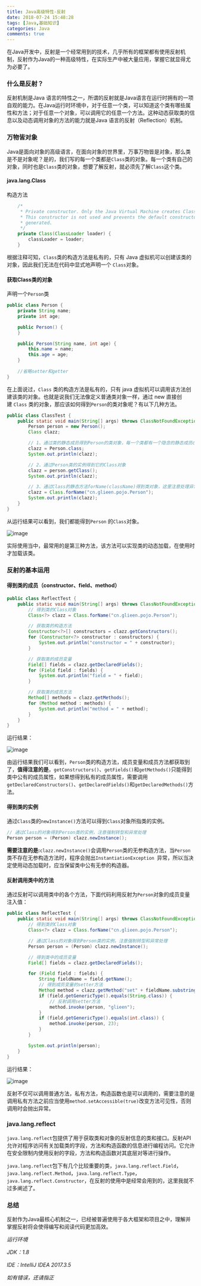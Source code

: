```yaml
---
title: Java高级特性-反射
date: 2018-07-24 15:48:28
tags: [Java,基础知识]
categories: Java
comments: true
---
```


在Java开发中，反射是一个经常用到的技术，几乎所有的框架都有使用反射机制，反射作为Java的一种高级特性，在实际生产中被大量应用，掌握它就显得尤为必要了。

<!-- more -->

### 什么是反射？

反射机制是Java 语言的特性之一，所谓的反射就是Java语言在运行时拥有的一项自观的能力。在Java运行时环境中，对于任意一个类，可以知道这个类有哪些属性和方法；对于任意一个对象，可以调用它的任意一个方法。这种动态获取类的信息以及动态调用对象的方法的能力就是Java 语言的反射（Reflection）机制。 

### 万物皆对象

Java是面向对象的高级语言，在面向对象的世界里，万事万物皆是对象，那么类是不是对象呢？是的，我们写的每一个类都是`Class`类的对象。每一个类有自己的对象，同时也是`Class`类的对象，想要了解反射，就必须先了解`Class`这个类。

#### java.lang.Class

构造方法

```java
	/*
     * Private constructor. Only the Java Virtual Machine creates Class objects.
     * This constructor is not used and prevents the default constructor being
     * generated.
     */
    private Class(ClassLoader loader) {
        classLoader = loader;
    }
```

根据注释可知，`Class`类的构造方法是私有的，只有 Java 虚拟机可以创建该类的对象，因此我们无法在代码中显式地声明一个 `Class`对象。

#### 获取Class类的对象

声明一个`Person`类

```java
public class Person {
    private String name;
    private int age;

    public Person() {
    }

    public Person(String name, int age) {
        this.name = name;
        this.age = age;
    }
    
    //省略setter和getter
}
```

在上面说过，`Class` 类的构造方法是私有的，只有 java 虚拟机可以调用该方法创建该类的对象。也就是说我们无法像定义普通类对象一样，通过 new 直接创建 `Class` 类的对象，那应该如何得到`Person`的类对象呢？有以下几种方法。

```java
public class ClassTest {
    public static void main(String[] args) throws ClassNotFoundException {
        Person person = new Person();
        Class clazz;

        // 1、通过类的静态成员得到Person的类对象，每一个类都有一个隐含的静态成员class
        clazz = Person.class;
        System.out.println(clazz);

        // 2、通过Person类的实例得到它的Class对象
        clazz = person.getClass();
        System.out.println(clazz);

        // 3、通过Class的静态方法forName(className)得到类对象，这里注意处理异常
        clazz = Class.forName("cn.glieen.pojo.Person");
        System.out.println(clazz);
    }
}
```

从运行结果可以看到，我们都能得到`Person` 的`Class`对象。

![image](https://ws1.sinaimg.cn/large/005tkHc2gy1fzf5p44tt7j30dn02wjrb.jpg)

实际使用当中，最常用的是第三种方法，该方法可以实现类的动态加载，在使用时才加载该类。



### 反射的基本运用

#### 得到类的成员（constructor、field、method）

```java
public class ReflectTest {
    public static void main(String[] args) throws ClassNotFoundException {
        // 得到类的Class对象
        Class<?> clazz = Class.forName("cn.glieen.pojo.Person");

        // 获取类的构造方法
        Constructor<?>[] constructors = clazz.getConstructors();
        for (Constructor<?> constructor : constructors) {
            System.out.println("constructor = " + constructor);
        }

        // 获取类的成员变量
        Field[] fields = clazz.getDeclaredFields();
        for (Field field : fields) {
            System.out.println("field = " + field);
        }

        // 获取类的成员方法
        Method[] methods = clazz.getMethods();
        for (Method method : methods) {
            System.out.println("method = " + method);
        }
    }
}
```

运行结果：

![image](https://ws2.sinaimg.cn/large/005tkHc2gy1fzf5p49bsej30rv0bnt9o.jpg)

由运行结果我们可以看到，`Person`类的构造方法，成员变量和成员方法都获取到了，**值得注意的是**，`getConstructors()`、`getFields()`和`getMethods()`只能得到类中公有的成员属性，如果想得到私有的成员属性，需要调用`getDeclaredConstructors()`、`getDeclaredFields()`和`getDeclaredMethods()`方法。

#### 得到类的实例

通过`Class`类的`newInstance()`方法可以得到`Class`对象所指类的实例。

```java
// 通过Class的对象得到Person类的实例，注意强制转型和异常处理
Person person = (Person) clazz.newInstance();
```

**需要注意的是:**`clazz.newInstance()`会调用`Person`类的无参构造方法，当`Person`类不存在无参构造方法时，程序会抛出`InstantiationException `异常，所以当决定使用动态加载时，应当保留类中公有无参的构造器。

#### 反射调用类中的方法

通过反射可以调用类中的各个方法，下面代码利用反射为`Person`对象的成员变量注入值：

```java
public class ReflectTest {
    public static void main(String[] args) throws ClassNotFoundException, IllegalAccessException, InstantiationException, NoSuchMethodException, InvocationTargetException {
        // 得到类的Class对象
        Class<?> clazz = Class.forName("cn.glieen.pojo.Person");

        // 通过Class的对象得到Person类的实例，注意强制转型和异常处理
        Person person = (Person) clazz.newInstance();

        // 得到类中的成员变量
        Field[] fields = clazz.getDeclaredFields();

        for (Field field : fields) {
            String fieldName = field.getName();
            // 得到成员变量的setter方法
            Method method = clazz.getMethod("set" + fieldName.substring(0, 1).toUpperCase() + fieldName.substring(1), field.getType());
            if (field.getGenericType().equals(String.class)) {
                // 反射调用setter方法
                method.invoke(person, "glieen");
            }
            if (field.getGenericType().equals(int.class)) {
                method.invoke(person, 23);
            }
        }

        System.out.println(person);
    }
}
```

运行结果：

![image](https://ws2.sinaimg.cn/large/005tkHc2gy1fzf5p4i6xrj30f801va9x.jpg)

反射不仅可以调用普通方法，私有方法，构造函数也是可以调用的，需要注意的是调用私有方法之前应当使用`method.setAccessible(true)`改变方法可见性，否则调用时会抛出异常。

### java.lang.reflect

`java.lang.reflect`包提供了用于获取类和对象的反射信息的类和接口。反射API允许对程序访问有关加载类的字段，方法和构造函数的信息进行编程访问。它允许在安全限制内使用反射的字段，方法和构造函数对其底层对等进行操作。 

`java.lang.reflect`包下有几个比较重要的类，`java.lang.reflect.Field`，`java.lang.reflect.Method`，`java.lang.reflect.Type`，`java.lang.reflect.Constructor`，在反射的使用中是经常会用到的，这里我就不过多阐述了。

### 总结

反射作为Java最核心机制之一，已经被普遍使用于各大框架和项目之中，理解并掌握反射将会使得编写和阅读代码更加高效。

*运行环境*

*JDK：1.8*

*IDE：IntelliJ IDEA 2017.3.5*

*如有错误，还请指正*